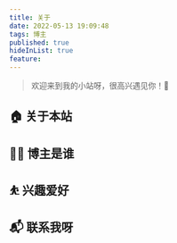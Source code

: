 ```yaml
---
title: 关于
date: 2022-05-13 19:09:48
tags: 博主
published: true
hideInList: true
feature: 
---
```

> 欢迎来到我的小站呀，很高兴遇见你！🤝

## 🏠 关于本站

## 👨‍💻 博主是谁

## ⛹ 兴趣爱好

## 📬 联系我呀
